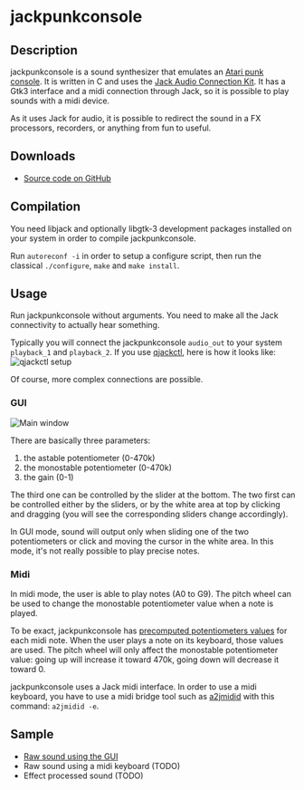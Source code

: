# jackpunkconsole

## Description

jackpunkconsole is a sound synthesizer that emulates an
[Atari punk console](http://en.wikipedia.org/wiki/Atari_Punk_Console).
It is written in C and uses the
[Jack Audio Connection Kit](http://jackaudio.org/). It has a Gtk3
interface and a midi connection through Jack, so it is possible to play
sounds with a midi device.

As it uses Jack for audio, it is possible to redirect the sound in a
FX processors, recorders, or anything from fun to useful.

## Downloads

+ [Source code on GitHub](https://github.com/switryk/jackpunkconsole)

## Compilation

You need libjack and optionally libgtk-3 development packages installed
on your system in order to compile jackpunkconsole.

Run `autoreconf -i` in order to setup a configure script, then
run the classical `./configure`, `make` and `make install`.

## Usage

Run jackpunkconsole without arguments. You need to make all the
Jack connectivity to actually hear something.

Typically you will connect the jackpunkconsole `audio_out` to your system
`playback_1` and `playback_2`. If you use
[qjackctl](http://qjackctl.sourceforge.net/), here is how it looks like:
![qjackctl setup](http://witryk.be/jpc-screen02.png "qjackctl setup")

Of course, more complex connections are possible.

### GUI

![Main window](http://witryk.be/jpc-screen01.png "Main window")

There are basically three parameters:

1. the astable potentiometer (0-470k)
2. the monostable potentiometer (0-470k)
3. the gain (0-1)

The third one can be controlled by the slider at the bottom. The two
first can be controlled either by the sliders, or by the white area at
top by clicking and dragging (you will see the corresponding sliders
change accordingly).

In GUI mode, sound will output only when sliding one of the two
potentiometers or click and moving the cursor in the white area. In this
mode, it's not really possible to play precise notes.

### Midi

In midi mode, the user is able to play notes (A0 to G9). The pitch wheel
can be used to change the monostable potentiometer value when a note is
played.

To be exact, jackpunkconsole has
[precomputed potentiometers values](src/midi_notes.c)
for each midi note. When the user plays a note on its keyboard, those
values are used. The pitch wheel will only affect the monostable
potentiometer value: going up will increase it toward 470k, going down
will decrease it toward 0.

jackpunkconsole uses a Jack midi interface. In order to use a midi
keyboard, you have to use a midi bridge tool such as
[a2jmidid](http://home.gna.org/a2jmidid/) with this
command: `a2jmidid -e`.

## Sample

+ [Raw sound using the GUI](http://witryk.be/jpc-sample01.ogg)
+ Raw sound using a midi keyboard (TODO)
+ Effect processed sound (TODO)
